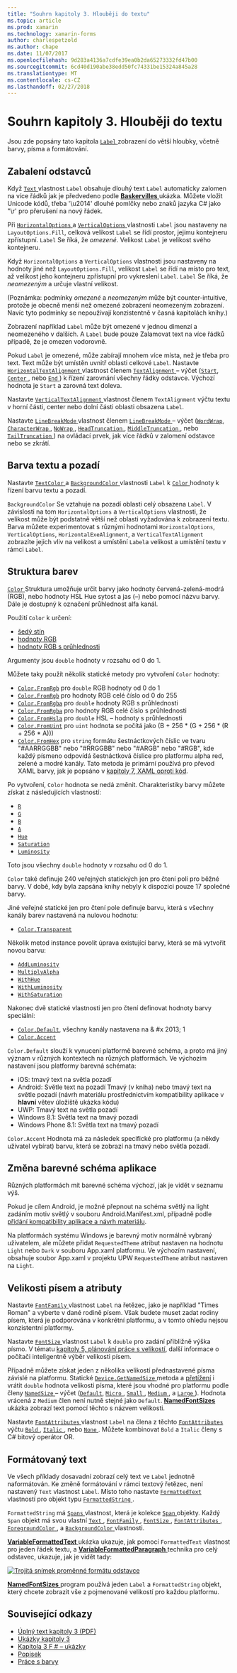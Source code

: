 ```yaml
---
title: "Souhrn kapitoly 3. Hlouběji do textu"
ms.topic: article
ms.prod: xamarin
ms.technology: xamarin-forms
author: charlespetzold
ms.author: chape
ms.date: 11/07/2017
ms.openlocfilehash: 9d283a4136a7cdfe39ea0b2da65273332fd47b00
ms.sourcegitcommit: 6cd40d190abe38edd50fc74331be15324a845a28
ms.translationtype: MT
ms.contentlocale: cs-CZ
ms.lasthandoff: 02/27/2018
---
```

# <a name="summary-of-chapter-3-deeper-into-text"></a>Souhrn kapitoly 3. Hlouběji do textu

Jsou zde popsány tato kapitola [ `Label` ](https://developer.xamarin.com/api/type/Xamarin.Forms.Label/) zobrazení do větší hloubky, včetně barvy, písma a formátování.

## <a name="wrapping-paragraphs"></a>Zabalení odstavců

Když [ `Text` ](https://developer.xamarin.com/api/property/Xamarin.Forms.Label.Text/) vlastnost `Label` obsahuje dlouhý text `Label` automaticky zalomen na více řádků jak je předvedeno podle [ **Baskervilles** ](https://github.com/xamarin/xamarin-forms-book-samples/tree/master/Chapter03/Baskervilles) ukázka. Můžete vložit Unicode kódů, třeba '\u2014' dlouhé pomlčky nebo znaků jazyka C# jako "\r' pro přerušení na nový řádek.

Při [ `HorizontalOptions` ](https://developer.xamarin.com/api/property/Xamarin.Forms.View.HorizontalOptions/) a [ `VerticalOptions` ](https://developer.xamarin.com/api/property/Xamarin.Forms.View.VerticalOptions/) vlastnosti `Label` jsou nastaveny na `LayoutOptions.Fill`, celková velikost `Label` se řídí prostor, jejímu kontejneru zpřístupní. `Label` Se říká, že *omezené*. Velikost `Label` je velikost svého kontejneru.

Když `HorizontalOptions` a `VerticalOptions` vlastnosti jsou nastaveny na hodnoty jiné než `LayoutOptions.Fill`, velikost `Label` se řídí na místo pro text, až velikost jeho kontejneru zpřístupní pro vykreslení `Label`. `Label` Se říká, že *neomezeným* a určuje vlastní velikost.

(Poznámka: podmínky *omezené* a *neomezeným* může být counter-intuitive, protože je obecně menší než omezené zobrazení neomezeným zobrazení. Navíc tyto podmínky se nepoužívají konzistentně v časná kapitolách knihy.)

Zobrazení například `Label` může být omezené v jednou dimenzí a neomezeného v dalších. A `Label` bude pouze Zalamovat text na více řádků případě, že je omezen vodorovně.

Pokud `Label` je omezené, může zabírají mnohem více místa, než je třeba pro text. Text může být umístěn uvnitř oblasti celkové `Label`. Nastavte [ `HorizontalTextAlignment` ](https://developer.xamarin.com/api/property/Xamarin.Forms.Label.HorizontalTextAlignment/) vlastnost členem [ `TextAlignment` ](https://developer.xamarin.com/api/type/Xamarin.Forms.TextAlignment/) – výčet ([`Start`](https://developer.xamarin.com/api/field/Xamarin.Forms.TextAlignment.Start/), [ `Center` ](https://developer.xamarin.com/api/field/Xamarin.Forms.TextAlignment.Center/), nebo [ `End` ](https://developer.xamarin.com/api/field/Xamarin.Forms.TextAlignment.Center/)) k řízení zarovnání všechny řádky odstavce. Výchozí hodnota je `Start` a zarovná text doleva.

Nastavte [ `VerticalTextAlignment` ](https://developer.xamarin.com/api/property/Xamarin.Forms.Label.VerticalTextAlignment/) vlastnost členem `TextAlignment` výčtu textu v horní části, center nebo dolní části oblasti obsazena `Label`.

Nastavte [ `LineBreakMode` ](https://developer.xamarin.com/api/property/Xamarin.Forms.Label.LineBreakMode/) vlastnost členem [ `LineBreakMode` ](https://developer.xamarin.com/api/type/Xamarin.Forms.LineBreakMode/) – výčet ([`WordWrap`](https://developer.xamarin.com/api/field/Xamarin.Forms.LineBreakMode.WordWrap/), [ `CharacterWrap` ](https://developer.xamarin.com/api/field/Xamarin.Forms.LineBreakMode.CharacterWrap/), [ `NoWrap` ](https://developer.xamarin.com/api/field/Xamarin.Forms.LineBreakMode.NoWrap/), [ `HeadTruncation` ](https://developer.xamarin.com/api/field/Xamarin.Forms.LineBreakMode.HeadTruncation/), [ `MiddleTruncation` ](https://developer.xamarin.com/api/field/Xamarin.Forms.LineBreakMode.MiddleTruncation/), nebo [ `TailTruncation` ](https://developer.xamarin.com/api/field/Xamarin.Forms.LineBreakMode.TailTruncation/)) na ovládací prvek, jak více řádků v zalomení odstavce nebo se zkrátí.

## <a name="text-and-background-colors"></a>Barva textu a pozadí

Nastavte [ `TextColor` ](https://developer.xamarin.com/api/property/Xamarin.Forms.Label.TextColor/) a [ `BackgroundColor` ](https://developer.xamarin.com/api/property/Xamarin.Forms.VisualElement.BackgroundColor/) vlastnosti `Label` k [ `Color` ](https://developer.xamarin.com/api/type/Xamarin.Forms.Color/) hodnoty k řízení barvu textu a pozadí.

`BackgroundColor` Se vztahuje na pozadí oblasti celý obsazena `Label`. V závislosti na tom `HorizontalOptions` a `VerticalOptions` vlastnosti, že velikost může být podstatně větší než oblasti vyžadována k zobrazení textu. Barva můžete experimentovat s různými hodnotami `HorizontalOptions`, `VerticalOptions`, `HorizontalExeAlignment`, a `VerticalTextAlignment` zobrazíte jejich vliv na velikost a umístění `Label`a velikost a umístění textu v rámci `Label`.

## <a name="the-color-structure"></a>Struktura barev

[ `Color` ](https://developer.xamarin.com/api/type/Xamarin.Forms.Color/) Struktura umožňuje určit barvy jako hodnoty červená-zelená-modrá (RGB), nebo hodnoty HSL Hue sytost a jas (–) nebo pomocí názvu barvy. Dále je dostupný k označení průhlednost alfa kanál.

Použití `Color` k určení:

- [šedý stín](https://developer.xamarin.com/api/constructor/Xamarin.Forms.Color.Color/p/System.Double/)
- [hodnoty RGB](https://developer.xamarin.com/api/constructor/Xamarin.Forms.Color.Color/p/System.Double/System.Double/System.Double/)
- [hodnoty RGB s průhlednosti](https://developer.xamarin.com/api/constructor/Xamarin.Forms.Color.Color/p/System.Double/System.Double/System.Double/System.Double/)

Argumenty jsou `double` hodnoty v rozsahu od 0 do 1.

Můžete taky použít několik statické metody pro vytvoření `Color` hodnoty:

- [`Color.FromRgb`](https://developer.xamarin.com/api/member/Xamarin.Forms.Color.FromRgb/p/System.Double/System.Double/System.Double/) pro `double` RGB hodnoty od 0 do 1
- [`Color.FromRgb`](https://developer.xamarin.com/api/member/Xamarin.Forms.Color.FromRgb/p/System.Int32/System.Int32/System.Int32/) pro hodnoty RGB celé číslo od 0 do 255
- [`Color.FromRgba`](https://developer.xamarin.com/api/member/Xamarin.Forms.Color.FromRgba/p/System.Double/System.Double/System.Double/System.Double/) pro `double` hodnoty RGB s průhlednosti
- [`Color.FromRgba`](https://developer.xamarin.com/api/member/Xamarin.Forms.Color.FromRgba/p/System.Int32/System.Int32/System.Int32/System.Int32/) pro hodnoty RGB celé číslo s průhlednosti
- [`Color.FromHsla`](https://developer.xamarin.com/api/member/Xamarin.Forms.Color.FromHsla/p/System.Double/System.Double/System.Double/System.Double/) pro `double` HSL – hodnoty s průhlednosti
- [`Color.FromUint`](https://developer.xamarin.com/api/member/Xamarin.Forms.Color.FromUint/p/System.UInt32/) pro `uint` hodnota se počítá jako (B + 256 * (G + 256 * (R + 256 * A)))
- [`Color.FromHex`](https://developer.xamarin.com/api/member/Xamarin.Forms.Color.FromHex/p/System.String/) pro `string` formátu šestnáctkových číslic ve tvaru "#AARRGGBB" nebo "#RRGGBB" nebo "#ARGB" nebo "#RGB", kde každý písmeno odpovídá šestnáctková číslice pro platformu alpha red, zelené a modré kanály. Tato metoda je primární používá pro převod XAML barvy, jak je popsáno v [kapitoly 7, XAML oproti kód](~/xamarin-forms/creating-mobile-apps-xamarin-forms/summaries/chapter07.md).

Po vytvoření, `Color` hodnota se nedá změnit. Charakteristiky barvy můžete získat z následujících vlastností:

- [`R`](https://developer.xamarin.com/api/property/Xamarin.Forms.Color.R/)
- [`G`](https://developer.xamarin.com/api/property/Xamarin.Forms.Color.G/)
- [`B`](https://developer.xamarin.com/api/property/Xamarin.Forms.Color.B/)
- [`A`](https://developer.xamarin.com/api/property/Xamarin.Forms.Color.A/)
- [`Hue`](https://developer.xamarin.com/api/property/Xamarin.Forms.Color.Hue/)
- [`Saturation`](https://developer.xamarin.com/api/property/Xamarin.Forms.Color.Saturation/)
- [`Luminosity`](https://developer.xamarin.com/api/property/Xamarin.Forms.Color.Luminosity/)

Toto jsou všechny `double` hodnoty v rozsahu od 0 do 1.

`Color` také definuje 240 veřejných statických jen pro čtení polí pro běžné barvy. V době, kdy byla zapsána knihy nebyly k dispozici pouze 17 společné barvy.

Jiné veřejné statické jen pro čtení pole definuje barvu, která s všechny kanály barev nastavená na nulovou hodnotu:

- [`Color.Transparent`](https://developer.xamarin.com/api/field/Xamarin.Forms.Color.Transparent/)

Několik metod instance povolit úprava existující barvy, která se má vytvořit novou barvu:

- [`AddLuminosity`](https://developer.xamarin.com/api/member/Xamarin.Forms.Color.AddLuminosity/p/System.Double/)
- [`MultiplyAlpha`](https://developer.xamarin.com/api/member/Xamarin.Forms.Color.MultiplyAlpha/p/System.Double/)
- [`WithHue`](https://developer.xamarin.com/api/member/Xamarin.Forms.Color.WithHue/p/System.Double/)
- [`WithLuminosity`](https://developer.xamarin.com/api/member/Xamarin.Forms.Color.WithLuminosity/p/System.Double/)
- [`WithSaturation`](https://developer.xamarin.com/api/member/Xamarin.Forms.Color.WithSaturation/p/System.Double/)

Nakonec dvě statické vlastnosti jen pro čtení definovat hodnoty barvy speciální:

- [`Color.Default`](https://developer.xamarin.com/api/property/Xamarin.Forms.Color.Default/), všechny kanály nastavena na & #x 2013; 1
- [`Color.Accent`](https://developer.xamarin.com/api/property/Xamarin.Forms.Color.Accent/)

`Color.Default` slouží k vynucení platformě barevné schéma, a proto má jiný význam v různých kontextech na různých platformách. Ve výchozím nastavení jsou platformy barevná schémata:

- iOS: tmavý text na světla pozadí
- Android: Světle text na pozadí Tmavý (v kniha) nebo tmavý text na světle pozadí (návrh materiálu prostřednictvím kompatibility aplikace v **hlavní** větev úložiště ukázka kódu)
- UWP: Tmavý text na světla pozadí
- Windows 8.1: Světla text na tmavý pozadí
- Windows Phone 8.1: Světla text na tmavý pozadí

`Color.Accent` Hodnota má za následek specifické pro platformu (a někdy uživatel vybírat) barvu, která se zobrazí na tmavý nebo světla pozadí.

## <a name="changing-the-application-color-scheme"></a>Změna barevné schéma aplikace

Různých platformách mít barevné schéma výchozí, jak je vidět v seznamu výš.

Pokud je cílem Android, je možné přepnout na schéma světlý na light zadáním motiv světlý v souboru Android.Manifest.xml, případně podle [přidání kompatibility aplikace a návrh materiálu](~/xamarin-forms/platform/android/appcompat.md).

Na platformách systému Windows je barevný motiv normálně vybraný uživatelem, ale můžete přidat `RequestedTheme` atribut nastaven na hodnotu `Light` nebo `Dark` v souboru App.xaml platformu. Ve výchozím nastavení, obsahuje soubor App.xaml v projektu UPW `RequestedTheme` atribut nastaven na `Light`.

## <a name="font-sizes-and-attributes"></a>Velikosti písem a atributy

Nastavte [ `FontFamily` ](https://developer.xamarin.com/api/property/Xamarin.Forms.Label.FontFamily/) vlastnost `Label` na řetězec, jako je například "Times Roman" a vyberte v dané rodině písem. Však budete muset zadat rodiny písem, která je podporována v konkrétní platformu, a v tomto ohledu nejsou konzistentní platformy.

Nastavte [ `FontSize` ](https://developer.xamarin.com/api/property/Xamarin.Forms.Label.FontSize/) vlastnost `Label` k `double` pro zadání přibližně výška písmo. V tématu [kapitoly 5, plánování práce s velikostí](chapter05.md), další informace o počítači inteligentně výběr velikosti písem.

Případně můžete získat jeden z několika velikostí přednastavené písma závislé na platformu. Statické [ `Device.GetNamedSize` ](https://developer.xamarin.com/api/member/Xamarin.Forms.Device.GetNamedSize/p/Xamarin.Forms.NamedSize/System.Type/) metoda a [přetížení](https://developer.xamarin.com/api/member/Xamarin.Forms.Device.GetNamedSize/p/Xamarin.Forms.NamedSize/Xamarin.Forms.Element/) i vrátit `double` hodnota velikosti písma, které jsou vhodné pro platformu podle členy [ `NamedSize` ](https://developer.xamarin.com/api/type/Xamarin.Forms.NamedSize/)– výčet ([`Default`](https://developer.xamarin.com/api/field/Xamarin.Forms.NamedSize.Default/), [ `Micro` ](https://developer.xamarin.com/api/field/Xamarin.Forms.NamedSize.Micro/), [ `Small` ](https://developer.xamarin.com/api/field/Xamarin.Forms.NamedSize.Small/), [ `Medium` ](https://developer.xamarin.com/api/field/Xamarin.Forms.NamedSize.Medium/),  a [ `Large` ](https://developer.xamarin.com/api/field/Xamarin.Forms.NamedSize.Large/)). Hodnota vrácená z `Medium` člen není nutně stejné jako `Default`. [ **NamedFontSizes** ](https://github.com/xamarin/xamarin-forms-book-samples/tree/master/Chapter03/NamedFontSizes) ukázka zobrazí text pomocí těchto s názvem velikosti.

Nastavte [ `FontAttributes` ](https://developer.xamarin.com/api/property/Xamarin.Forms.Label.FontAttributes/) vlastnost `Label` na člena z těchto [ `FontAttributes` ](https://developer.xamarin.com/api/type/Xamarin.Forms.FontAttributes/) výčtu [ `Bold` ](https://developer.xamarin.com/api/field/Xamarin.Forms.FontAttributes.Bold/), [ `Italic` ](https://developer.xamarin.com/api/field/Xamarin.Forms.FontAttributes.Italic/), nebo [ `None` ](https://developer.xamarin.com/api/field/Xamarin.Forms.FontAttributes.None/). Můžete kombinovat `Bold` a `Italic` členy s C# bitový operátor OR.

## <a name="formatted-text"></a>Formátovaný text

Ve všech příklady dosavadní zobrazí celý text ve `Label` jednotně naformátován. Ke změně formátování v rámci textový řetězec, není nastavený `Text` vlastnost `Label`. Místo toho nastavte [ `FormattedText` ](https://developer.xamarin.com/api/property/Xamarin.Forms.Label.FormattedText/) vlastností pro objekt typu [ `FormattedString` ](https://developer.xamarin.com/api/type/Xamarin.Forms.FormattedString/).

`FormattedString` má [ `Spans` ](https://developer.xamarin.com/api/property/Xamarin.Forms.FormattedString.Spans/) vlastnost, která je kolekce [ `Span` ](https://developer.xamarin.com/api/type/Xamarin.Forms.Span/) objekty. Každý `Span` objekt má svou vlastní [ `Text` ](https://developer.xamarin.com/api/property/Xamarin.Forms.Span.Text/), [ `FontFamily` ](https://developer.xamarin.com/api/property/Xamarin.Forms.Span.FontFamily/), [ `FontSize` ](https://developer.xamarin.com/api/property/Xamarin.Forms.Span.FontSize/), [ `FontAttributes` ](https://developer.xamarin.com/api/property/Xamarin.Forms.Span.FontAttributes/), [ `ForegroundColor` ](https://developer.xamarin.com/api/property/Xamarin.Forms.Span.ForegroundColor/), a [ `BackgroundColor` ](https://developer.xamarin.com/api/property/Xamarin.Forms.Span.BackgroundColor/) vlastnosti.

[ **VariableFormattedText** ](https://github.com/xamarin/xamarin-forms-book-samples/tree/master/Chapter03/VarFormText) ukázka ukazuje, jak pomocí `FormattedText` vlastnost pro jeden řádek textu, a [ **VariableFormattedParagraph** ](https://github.com/xamarin/xamarin-forms-book-samples/tree/master/Chapter03/VarFormPara) technika pro celý odstavec, ukazuje, jak je vidět tady:

[![Trojitá snímek proměnné formátu odstavce](images/ch03fg06-small.png "proměnná formátovaný Text popisku")](images/ch03fg06-large.png "proměnná formátovaný Text popisku")

[ **NamedFontSizes** ](https://github.com/xamarin/xamarin-forms-book-samples/tree/master/Chapter03/NamedFontSizes) program používá jeden `Label` a `FormattedString` objekt, který chcete zobrazit vše z pojmenované velikostí pro každou platformu.



## <a name="related-links"></a>Související odkazy

- [Úplný text kapitoly 3 (PDF)](https://download.xamarin.com/developer/xamarin-forms-book/XamarinFormsBook-Ch03-Apr2016.pdf)
- [Ukázky kapitoly 3](https://github.com/xamarin/xamarin-forms-book-samples/tree/master/Chapter03)
- [Kapitola 3 F # – ukázky](https://github.com/xamarin/xamarin-forms-book-samples/tree/master/Chapter03/FS)
- [Popisek](~/xamarin-forms/user-interface/text/label.md)
- [Práce s barvy](~/xamarin-forms/user-interface/colors.md)
